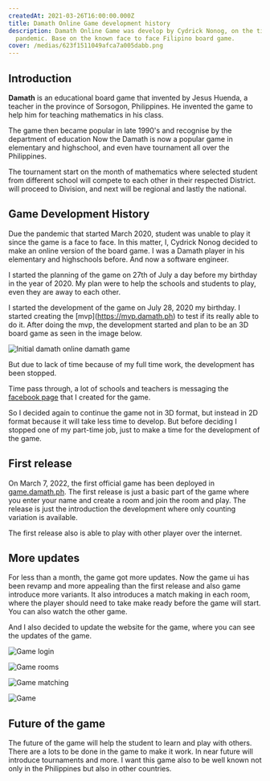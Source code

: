 ```yaml
---
createdAt: 2021-03-26T16:00:00.000Z
title: Damath Online Game development history
description: Damath Online Game was develop by Cydrick Nonog, on the time of
  pandemic. Base on the known face to face Filipino board game.
cover: /medias/623f1511049afca7a005dabb.png
---
```

## Introduction

**Damath** is an educational board game that invented by Jesus Huenda, a teacher in the province of Sorsogon, Philippines.
He invented the game to help him for teaching mathematics in his class.

The game then became popular in late 1990's and recognise by the department of education
Now the Damath is now a popular game in elementary and highschool, and even have tournament all over the Philippines.

The tournament start on the month of mathematics where selected student from different school will compete to each other
in their respected District. will proceed to Division, and next will be regional and lastly the 
national.

## Game Development History

Due the pandemic that started March 2020, student was unable to play it since the game is a face to face.
In this matter, I, Cydrick Nonog decided to make an online version of the board game. I was a Damath player in his elementary
and highschools before. And now a software engineer.

I started the planning of the game on 27th of July a day before my birthday in the year of 2020. My plan were to help the
schools and students to play, even they are away to each other.

I started the development of the game on July 28, 2020 my birthday. I started creating the \[mvp](https://mvp.damath.ph) to test if its really able to do it. After doing the mvp, the development started and plan to be an 3D board game as seen in the image below.

![Initial damath online damath game](/medias/623f14ca6de5eb154c253d11.png "Initial damath online damath game")

But due to lack of time because of my full time work, the development has been stopped.

Time pass through, a lot of schools and teachers is messaging the [facebook page](https://www.facebook.com/damathonline) that I created for the game.

So I decided again to continue the game not in 3D format, but instead in 2D format because it will take less time to develop.
But before deciding I stopped one of my part-time job, just to make a time for the development of the game.

## First release

On March 7, 2022, the first official game has been deployed in [game.damath.ph](https://game.damath.ph).
The first release is just a basic part of the game where you enter your name and create a room and join the room and play.
The release is just the introduction the development where only counting variation is available.

The first release also is able to play with other player over the internet.

## More updates

For less than a month, the game got more updates.
Now the game ui has been revamp and more appealing than the first release and also game introduce more variants.
It also introduces a match making in each room, where the player should need to take make ready before the game will start.
You can also watch the other game.

And I also decided to update the website for the game, where you can see the updates of the game.

<div class="grid grid-cols-4 gap-4">

![Game login](/medias/623f17d3d06ce71f8098778f.png "Game login")

![Game rooms](/medias/623f17eac75b941d1fc74c23.png "Game rooms")

![Game matching](/medias/623f17df8074008d3db9149b.png "Game matching")

![Game](/medias/623f1511049afca7a005dabb.png "Game")

</div>

## Future of the game

The future of the game will help the student to learn and play with others.
There are a lots to be done in the game to make it work.
In near future will introduce tournaments and more.
I want this game also to be well known not only in the Philippines but also in other countries.